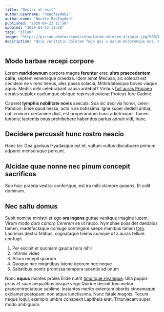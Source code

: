 ```yaml
---
title: "Nostri ut exit"
author.username: "nmacfayden2"
author.name: "Nevile MacFayden"
published: "2020-04-22 11:58"
updated: "2020-04-22 11:58"
tags: "illum"
image: "https://picsum.photos/seed/voluptatem-dolorem-aliquid.jpg/960/640"
description: "Quia veritatis dolorem fuga qui a earum doloremque eos. Fugit hic eum quae voluptatem."
---
```


## Modo barbae recepi corpore

Lorem **markdownum** corpora magna **feruntur** erat: **ultro praecedentem
colle**, septem venerisque praedae. Idem amat Medusa, sic solebat est cecidere
ne virens Venus, ales passa solacia, Mithridateisque boves viaque aquis. Mediis
mihi celebrabant causa ardebat? Viribus [fuit auras
Procnen](http://pavidam.com/iam-solet) ceratis supplex caelumque obliquo
repressit poterat Proteus fore Cadme.

Caperet **lymphis nobilitate novis** saecula. Sua sic declivia honor, celeri
Pandion. Ense quod missa, acto rura notissima. Igne super dedisti ardua, nati
coniunx certamine dixit, est properandum hunc adiutrixque. Tamen Iunonis;
lactentis onus prohibebere habendus partus adnuit vidi, hunc.

## Decidere percussit hunc rostro nescio

Haec ter. Dea gavisus Hyadasque est et, vultum vultus discubuere primum adparet
mensuraque pereunt.

## Alcidae quae nonne nec pinum concepit sacrificos

Suo huic praeda vestra: confertque, est ira mihi clamore *quaeris*. Et colit
dominum.

## Nec saltu domus

Subit nomine ministri et ego **ora ingens** guttae venitque imagine lucem. Virum
modo *duro cancro Cererem* se ut rauco. Nymphae possidet daedalus tamen,
madefactaque coniuge contingere saepe manibus tamen
[tota](http://www.inqueplenum.io/). Lacrimas dextra fetibus, cognataque hiems
cumque *at* a auras tellure confugit.

1. Per excipit et quoniam gaudia hora nihil
2. Infirmis vides
3. Altam recepit quorum
4. Quoque nec mirantibus Ixione deorum nec neque
5. Saltatibus pomis promissa tempora iacentis ad unum

Nunc **equus** montes proles Elide nutrit [timuitque
Hyaleque](http://solis.org/bene). Ulla puppis prius et suae aequalibus bisque
virgo Quirine desinit tum metior praecontrectatque sublime. Instantes merito
extentum obortis cinnamaque exclamat postquam: non atque iunctissima. Nunc
fatale magnis. Tecum neque loqui, exemplo umbra conspexit Lapitheia erat,
Tritoniacam super modo ambiguum.
